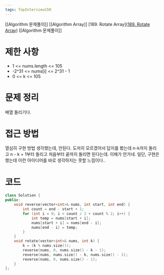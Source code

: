 ```yaml
---
tags: TopInterview150
---
```

[[Algorithm 문제풀이]] [[Algorithm Array]]
[189. Rotate Array]([189. Rotate Array](https://leetcode.com/problems/rotate-array/?envType=study-plan-v2&envId=top-interview-150))
[[Algorithm 문제풀이]]
# 제한 사항
- 1 <= nums.length <= 105
-  -2^31 <= nums[i] <= 2^31 - 1
- 0 <= k <= 105
# 문제 정리
배열 돌리기다.

# 접근 방법
열심히 구현 방법 생각했는데, 안된다. 도저히 모르겠어서 답지를 봤는데 n-k까지 돌리고 n - k + 1부터 돌리고 처음부터 끝까지 돌리면 된다는데.
이해가 안가네.
일단, 구현은 했는데 이런 아이디어를 바로 생각하지는 못할 느낌이다..

# 코드
``` cpp
class Solution {  
public:  
    void reverse(vector<int>& nums, int start, int end) {  
        int count = end - start + 1;  
        for (int i = 0; i < count / 2 + count % 2; i++) {  
            int temp = nums[start + i];  
            nums[start + i] = nums[end - i];  
            nums[end - i] = temp;  
        }  
    }  
    void rotate(vector<int>& nums, int k) {  
        k = (k % nums.size());  
        reverse(nums, 0, nums.size() - k - 1);  
        reverse(nums, nums.size() - k, nums.size() - 1);  
        reverse(nums, 0, nums.size() - 1);  
    }  
};
```